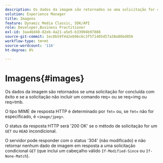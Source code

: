 ```yaml
---
description: Os dados da imagem são retornados se uma solicitação for concluída com êxito e se a solicitação não incluir um comando req= ou se req=img ou req=tmb.
solution: Experience Manager
title: Imagens
feature: Dynamic Media Classic, SDK/API
role: Developer,Business Practitioner
exl-id: 3aa46d48-82eb-4a21-a5e5-b33904b97888
source-git-commit: 1ec8b59f442eb96c6c3f5f1405d57a38a86bd056
workflow-type: tm+mt
source-wordcount: '116'
ht-degree: 0%

---
```


# Imagens{#images}

Os dados da imagem são retornados se uma solicitação for concluída com êxito e se a solicitação não incluir um comando req= ou se req=img ou req=tmb.

O tipo MIME de resposta HTTP é determinado por `fmt=` ou, se `fmt=` não for especificado, é `<image/jpeg>`.

O status da resposta HTTP será &#39;200 OK&#39; se o método de solicitação for um `GET` ou `HEAD` incondicional.

O servidor pode responder com o status &#39;304&#39; (não modificado) e não retornar nenhum dado de imagem em resposta a uma solicitação condicional `GET` (que inclui um cabeçalho válido `If-Modified-Since` ou `If-None-Match`).
